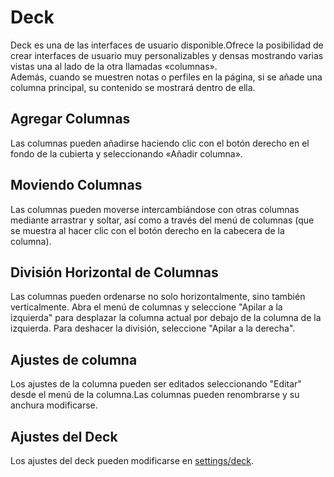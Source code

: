 # Deck

Deck es una de las interfaces de usuario disponible.Ofrece la posibilidad de crear interfaces de usuario muy personalizables y densas mostrando varias vistas una al lado de la otra llamadas «columnas».  
Además, cuando se muestren notas o perfiles en la página, si se añade una columna principal, su contenido se mostrará dentro de ella.

## Agregar Columnas

Las columnas pueden añadirse haciendo clic con el botón derecho en el fondo de la cubierta y seleccionando «Añadir columna».

## Moviendo Columnas

Las columnas pueden moverse intercambiándose con otras columnas mediante arrastrar y soltar, así como a través del menú de columnas (que se muestra al hacer clic con el botón derecho en la cabecera de la columna).

## División Horizontal de Columnas

Las columnas pueden ordenarse no solo horizontalmente, sino también verticalmente. Abra el menú de columnas y seleccione "Apilar a la izquierda" para desplazar la columna actual por debajo de la columna de la izquierda. Para deshacer la división, seleccione "Apilar a la derecha".

## Ajustes de columna

Los ajustes de la columna pueden ser editados seleccionando "Editar" desde el menú de la columna.Las columnas pueden renombrarse y su anchura modificarse.

## Ajustes del Deck

Los ajustes del deck pueden modificarse en [settings/deck](x-mi-web://settings/deck).
